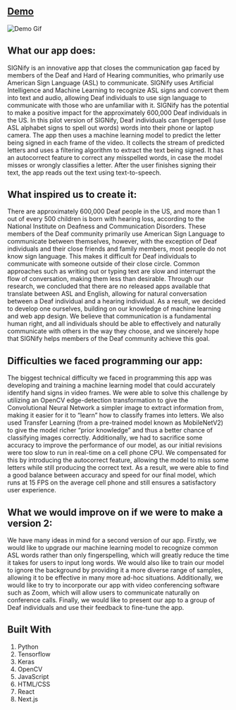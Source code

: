 ## [Demo](https://signifyapp.ml/)

![Demo Gif](https://s8.gifyu.com/images/Signify.gif)

## What our app does:

SIGNify is an innovative app that closes the communication gap faced by members of the Deaf and Hard of Hearing communities, who primarily use American Sign Language (ASL) to communicate. SIGNify uses Artificial Intelligence and Machine Learning to recognize ASL signs and convert them into text and audio, allowing Deaf individuals to use sign language to communicate with those who are unfamiliar with it. SIGNify has the potential to make a positive impact for the approximately 600,000 Deaf individuals in the US.
In this pilot version of SIGNify, Deaf individuals can fingerspell (use ASL alphabet signs to spell out words) words into their phone or laptop camera. The app then uses a machine learning model to predict the letter being signed in each frame of the video. It collects the stream of predicted letters and uses a filtering algorithm to extract the text being signed. It has an autocorrect feature to correct any misspelled words, in case the model misses or wrongly classifies a letter. After the user finishes signing their text, the app reads out the text using text-to-speech.

## What inspired us to create it:

There are approximately 600,000 Deaf people in the US, and more than 1 out of every 500 children is born with hearing loss, according to the National Institute on Deafness and Communication Disorders. These members of the Deaf community primarily use American Sign Language to communicate between themselves, however, with the exception of Deaf individuals and their close friends and family members, most people do not know sign language. This makes it difficult for Deaf individuals to communicate with someone outside of their close circle. Common approaches such as writing out or typing text are slow and interrupt the flow of conversation, making them less than desirable. Through our research, we concluded that there are no released apps available that translate between ASL and English, allowing for natural conversation between a Deaf individual and a hearing individual. As a result, we decided to develop one ourselves, building on our knowledge of machine learning and web app design. We believe that communication is a fundamental human right, and all individuals should be able to effectively and naturally communicate with others in the way they choose, and we sincerely hope that SIGNify helps members of the Deaf community achieve this goal.

## Difficulties we faced programming our app:

The biggest technical difficulty we faced in programming this app was developing and training a machine learning model that could accurately identify hand signs in video frames. We were able to solve this challenge by utilizing an OpenCV edge-detection transformation to give the Convolutional Neural Network a simpler image to extract information from, making it easier for it to “learn” how to classify frames into letters. We also used Transfer Learning (from a pre-trained model known as MobileNetV2) to give the model richer “prior knowledge” and thus a better chance of classifying images correctly. Additionally, we had to sacrifice some accuracy to improve the performance of our model, as our initial revisions were too slow to run in real-time on a cell phone CPU. We compensated for this by introducing the autocorrect feature, allowing the model to miss some letters while still producing the correct text. As a result, we were able to find a good balance between accuracy and speed for our final model, which runs at 15 FPS on the average cell phone and still ensures a satisfactory user experience.

## What we would improve on if we were to make a version 2:

We have many ideas in mind for a second version of our app. Firstly, we would like to upgrade our machine learning model to recognize common ASL words rather than only fingerspelling, which will greatly reduce the time it takes for users to input long words. We would also like to train our model to ignore the background by providing it a more diverse range of samples, allowing it to be effective in many more ad-hoc situations. Additionally, we would like to try to incorporate our app with video conferencing software such as Zoom, which will allow users to communicate naturally on conference calls. Finally, we would like to present our app to a group of Deaf individuals and use their feedback to fine-tune the app.

## Built With

1. Python
2. Tensorflow
3. Keras
4. OpenCV
5. JavaScript
6. HTML/CSS
7. React
8. Next.js

